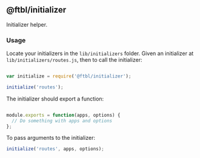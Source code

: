 ## @ftbl/initializer

Initializer helper.

### Usage

Locate your initializers in the ```lib/initializers``` folder. Given an initializer at ```lib/initializers/routes.js```, then to call the initializer:

```javascript

var initialize = require('@ftbl/initializer');

initialize('routes');
```

The initializer should export a function:

```javascript

module.exports = function(apps, options) {
  // Do something with apps and options
};
```

To pass arguments to the initializer:

```javascript
initialize('routes', apps, options);
```
